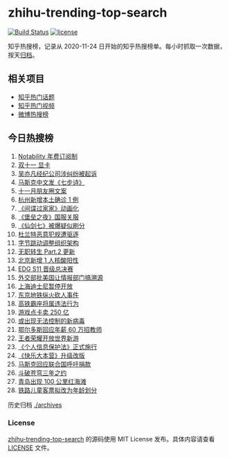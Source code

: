 # zhihu-trending-top-search

[![Build Status](https://github.com/justjavac/zhihu-trending-top-search/workflows/ci/badge.svg?branch=main)](https://github.com/justjavac/zhihu-trending-top-search/actions)
[![license](https://img.shields.io/github/license/justjavac/zhihu-trending-top-search)](https://github.com/justjavac/zhihu-trending-top-search/blob/main/LICENSE)

知乎热搜榜，记录从 2020-11-24 日开始的知乎热搜榜单。每小时抓取一次数据，按天[归档](./archives)。

## 相关项目

- [知乎热门话题](https://github.com/justjavac/zhihu-trending-hot-questions)
- [知乎热门视频](https://github.com/justjavac/zhihu-trending-hot-video)
- [微博热搜榜](https://github.com/justjavac/weibo-trending-hot-search)

## 今日热搜榜

<!-- BEGIN -->
<!-- 最后更新时间 Tue Nov 02 2021 17:06:50 GMT+0800 (China Standard Time) -->

1. [Notability 年费订阅制](https://www.zhihu.com/search?q=notability)
1. [双十一 显卡](https://www.zhihu.com/search?q=显卡)
1. [吴亦凡经纪公司涉纠纷被起诉](https://www.zhihu.com/search?q=吴亦凡)
1. [马斯克中文发《七步诗》](https://www.zhihu.com/search?q=马斯克)
1. [十一月朋友圈文案](https://www.zhihu.com/search?q=十一月)
1. [杭州新增本土确诊 1 例](https://www.zhihu.com/search?q=杭州疫情)
1. [《间谍过家家》动画化](https://www.zhihu.com/search?q=间谍过家家)
1. [《堡垒之夜》国服关服](https://www.zhihu.com/search?q=堡垒之夜)
1. [《仙剑七》被爆疑似刷分](https://www.zhihu.com/search?q=仙剑七)
1. [杜兰特恶意犯规遭驱逐](https://www.zhihu.com/search?q=杜兰特遭驱逐)
1. [字节跳动调整组织架构](https://www.zhihu.com/search?q=字节跳动)
1. [无职转生 Part.2 更新](https://www.zhihu.com/search?q=无职转生)
1. [北京新增 1 人核酸阳性](https://www.zhihu.com/search?q=北京疫情)
1. [EDG S11 晋级总决赛](https://www.zhihu.com/search?q=edg)
1. [外交部批美国让情报部门搞溯源](https://www.zhihu.com/search?q=新冠病毒溯源报告)
1. [上海迪士尼暂停开放](https://www.zhihu.com/search?q=上海迪士尼)
1. [东京地铁纵火砍人事件](https://www.zhihu.com/search?q=东京地铁)
1. [高铁霸座将属违法行为](https://www.zhihu.com/search?q=高铁霸座)
1. [游戏点卡卖 250 亿](https://www.zhihu.com/search?q=游戏点卡)
1. [或出现无法控制的新病毒](https://www.zhihu.com/search?q=新病毒)
1. [鄂尔多斯回应年薪 60 万招教师](https://www.zhihu.com/search?q=年薪60万招教师)
1. [王者荣耀开放世界新游](https://www.zhihu.com/search?q=王者荣耀世界)
1. [《个人信息保护法》正式施行](https://www.zhihu.com/search?q=个人信息保护法)
1. [《快乐大本营》升级改版](https://www.zhihu.com/search?q=快乐大本营)
1. [马斯克回应联合国呼吁捐款](https://www.zhihu.com/search?q=马斯克)
1. [斗破苍穹三年之约](https://www.zhihu.com/search?q=斗破苍穹特别篇3)
1. [青岛出现 100 公里红海滩](https://www.zhihu.com/search?q=青岛红海滩)
1. [铁路儿童客票拟改为年龄划分](https://www.zhihu.com/search?q=儿童客票)

<!-- END -->

历史归档 [./archives](./archives)

### License

[zhihu-trending-top-search](https://github.com/justjavac/zhihu-trending-top-search)
的源码使用 MIT License 发布。具体内容请查看 [LICENSE](./LICENSE) 文件。

